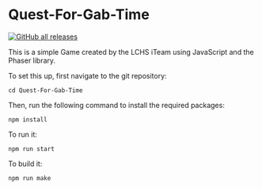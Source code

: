 # Quest-For-Gab-Time

[![GitHub all releases](https://img.shields.io/github/downloads/roblkyogre/Quest-For-Gab-Time-Electron/total)](https://hazel.roblkyogre.vercel.app/download)

This is a simple Game created by the LCHS iTeam using JavaScript and the Phaser library.

To set this up, first navigate to the git repository: 
```
cd Quest-For-Gab-Time
``` 
Then, run the following command to install the required packages: 
```
npm install
```
To run it:
```
npm run start
```

To build it:
```
npm run make
```
